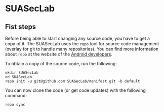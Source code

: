 SUASecLab
============

Fist steps
---------

Before being able to start changing any source code, you have to get a copy of it.
The SUASecLab uses the `repo` tool for source code management (overlay for git to handle many repositories).
You can find more information about `repo` at the website of the [Android developers](https://source.android.com/docs/setup/reference/repo).

To obtain a copy of the source code, run the following:

````
mkdir SUASecLab
cd SUASecLab
repo init -u git@github.com:SUASecLab/manifest.git -b default
````

You can now clone the code (or get code updates) with the following command:

````
repo sync
````
